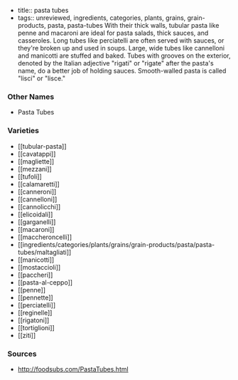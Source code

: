 - title:: pasta tubes
- tags:: unreviewed, ingredients, categories, plants, grains, grain-products, pasta, pasta-tubes
With their thick walls, tubular pasta like penne and macaroni are ideal for pasta salads, thick sauces, and casseroles. Long tubes like perciatelli are often served with sauces, or they're broken up and used in soups. Large, wide tubes like cannelloni and manicotti are stuffed and baked. Tubes with grooves on the exterior, denoted by the Italian adjective "rigati" or "rigate" after the pasta's name, do a better job of holding sauces. Smooth-walled pasta is called "lisci" or "lisce."

### Other Names

* Pasta Tubes

### Varieties

* [[tubular-pasta]]
* [[cavatappi]]
* [[magliette]]
* [[mezzani]]
* [[tufoli]]
* [[calamaretti]]
* [[canneroni]]
* [[cannelloni]]
* [[cannolicchi]]
* [[elicoidali]]
* [[garganelli]]
* [[macaroni]]
* [[maccheroncelli]]
* [[ingredients/categories/plants/grains/grain-products/pasta/pasta-tubes/maltagliati]]
* [[manicotti]]
* [[mostaccioli]]
* [[paccheri]]
* [[pasta-al-ceppo]]
* [[penne]]
* [[pennette]]
* [[perciatelli]]
* [[reginelle]]
* [[rigatoni]]
* [[tortiglioni]]
* [[ziti]]

### Sources
* http://foodsubs.com/PastaTubes.html
